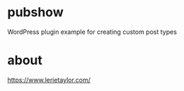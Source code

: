 # pubshow
WordPress plugin example for creating custom post types

# about
https://www.lerietaylor.com/
